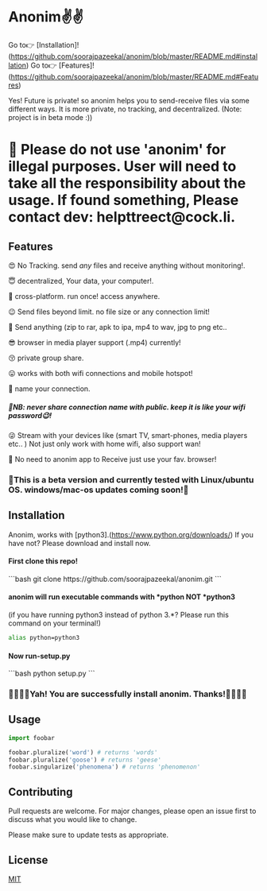 # Anonim✌️✌️


Go to👉 [Installation]!(https://github.com/soorajpazeekal/anonim/blob/master/README.md#installation)
Go to👉 [Features]!(https://github.com/soorajpazeekal/anonim/blob/master/README.md#Features)


Yes! Future is private! so anonim helps you to send-receive files via some different ways. It is more private, no tracking, and decentralized. (Note: project is in beta mode :))

<h1>  📌 Please do not use 'anonim' for illegal purposes. User will need to take all the responsibility about the usage. If found something, Please contact dev: helpttreect@cock.li. 

## Features 

😍 No Tracking. send *any* files and receive anything without monitoring!.

😇 decentralized, Your data, your computer!.

🤩 cross-platform. run once! access anywhere.

😉 Send files beyond limit. no file size or any connection limit!

🤗 Send anything (zip to rar, apk to ipa, mp4 to wav, jpg to png etc..

😎 browser in media player support (.mp4) currently! 

😚 private group share. 

😛 works with both wifi connections and mobile hotspot!

🤪 name your connection.  <h5>📍NB: never share connection name with public. keep it is like your wifi password😉!</h5>

😜 Stream with your devices like (smart TV, smart-phones, media players etc.. ) Not just only work with home wifi, also support wan!

🥳 No need to anonim app to Receive just use your fav. browser!


<h3> 🎈This is a beta version and currently tested with Linux/ubuntu OS. windows/mac-os updates coming soon!🎈 </h3>


## Installation

Anonim, works with [python3].(https://www.python.org/downloads/) If you have not? Please download and install now.


<h4> First clone this repo! </h4>
```bash
git clone https://github.com/soorajpazeekal/anonim.git
```
<h4> anonim will run executable commands with *python NOT *python3  </h4>
(if you have running python3 instead of python 3.*? Please run this command on your terminal!)

```bash
alias python=python3
```

<h4> Now run-setup.py </h4>
```bash
python setup.py
```
<h3> 🤩🥳🥰😍Yah! You are successfully install anonim. Thanks!🤩🥳🥰😍 </h3> 

## Usage

```python
import foobar

foobar.pluralize('word') # returns 'words'
foobar.pluralize('goose') # returns 'geese'
foobar.singularize('phenomena') # returns 'phenomenon'
```

## Contributing
Pull requests are welcome. For major changes, please open an issue first to discuss what you would like to change.

Please make sure to update tests as appropriate.

## License
[MIT](https://choosealicense.com/licenses/mit/)
